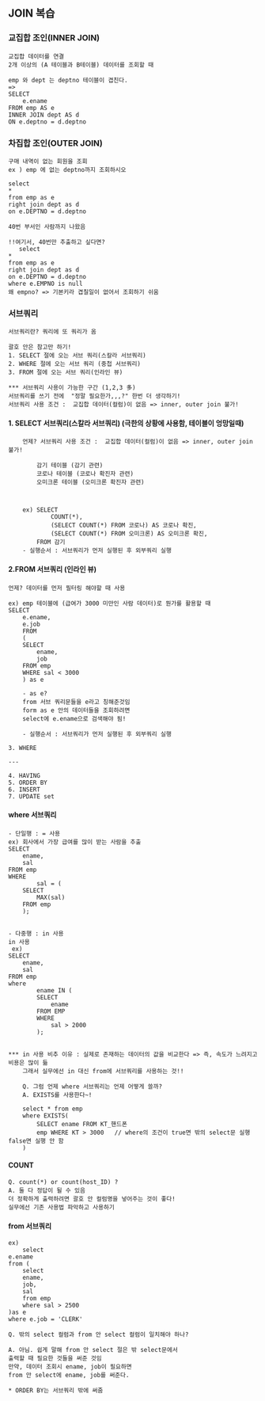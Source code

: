 ## JOIN 복습
### 교집합 조인(INNER JOIN)
    교집합 데이터를 연결
    2개 이상의 (A 테이블과 B테이블) 데이터를 조회할 때

    emp 와 dept 는 deptno 테이블이 겹친다.
    =>
    SELECT
        e.ename
    FROM emp AS e
    INNER JOIN dept AS d
    ON e.deptno = d.deptno

### 차집합 조인(OUTER JOIN)
    구매 내역이 없는 회원을 조회
    ex ) emp 에 없는 deptno까지 조회하시오

    select 
    *
    from emp as e
    right join dept as d
    on e.DEPTNO = d.deptno

    40번 부서인 사람까지 나왔음

    !!여기서, 40번만 추출하고 싶다면?  
       select 
    *
    from emp as e
    right join dept as d
    on e.DEPTNO = d.deptno
    where e.EMPNO is null
    왜 empno? => 기본키라 겹칠일이 없어서 조회하기 쉬움

### 서브쿼리 
    서브쿼리란? 쿼리에 또 쿼리가 옴
    
    괄호 안은 참고만 하기!
    1. SELECT 절에 오는 서브 쿼리(스칼라 서브쿼리)
    2. WHERE 절에 오는 서브 쿼리 (중첩 서브쿼리)
    3. FROM 절에 오는 서브 쿼리(인라인 뷰)

    *** 서브쿼리 사용이 가능한 구간 (1,2,3 多)
    서브쿼리를 쓰기 전에  "정말 필요한가,,,?" 한번 더 생각하기!
    서브쿼리 사용 조건 :  교집합 데이터(컬럼)이 없음 => inner, outer join 불가!

#### 1. SELECT 서브쿼리(스칼라 서브쿼리) (극한의 상황에 사용함, 테이블이 엉망일때)
        언제? 서브쿼리 사용 조건 :  교집합 데이터(컬럼)이 없음 => inner, outer join 불가!        
        
            감기 테이블 (감기 관련)
            코로나 테이블 (코로나 확진자 관련)
            오미크론 테이블 (오미크론 확진자 관련)

        

        ex) SELECT
                COUNT(*),
                (SELECT COUNT(*) FROM 코로나) AS 코로나 확진,
                (SELECT COUNT(*) FROM 오미크론) AS 오미크론 확진,
            FROM 감기
        - 실행순서 : 서브쿼리가 먼저 실행된 후 외부쿼리 실행



#### 2.FROM 서브쿼리 (인라인 뷰)
    언제? 데이터를 먼저 필터링 해야할 때 사용
    
    ex) emp 테이블에 (급여가 3000 미만인 사람 데이터)로 뭔가를 활용할 때
    SELECT 
        e.ename,
        e.job
        FROM 
        (
        SELECT
            ename,
            job
        FROM emp
        WHERE sal < 3000 
        ) as e
        
        - as e? 
        from 서브 쿼리문들을 e라고 칭해준것임
        form as e 안의 데이터들을 조회하려면
        select에 e.ename으로 검색해야 됨!

        - 실행순서 : 서브쿼리가 먼저 실행된 후 외부쿼리 실행

    3. WHERE

    ---

    4. HAVING
    5. ORDER BY
    6. INSERT
    7. UPDATE set


#### where 서브쿼리
    - 단일행 : = 사용
    ex) 회사에서 가장 급여를 많이 받는 사람을 추출
    SELECT
        ename,
        sal
    FROM emp
    WHERE
            sal = (
        SELECT
            MAX(sal)
        FROM emp
        );
    

    - 다중행 : in 사용
    in 사용
     ex) 
    SELECT
        ename,
        sal
    FROM emp
    where
            ename IN (
            SELECT
                ename
            FROM EMP
            WHERE
                sal > 2000
            );


    *** in 사용 비추 이유 : 실제로 존재하는 데이터의 값을 비교한다 => 즉, 속도가 느려지고 비용은 많이 듦
        그래서 실무에선 in 대신 from에 서브쿼리를 사용하는 것!!

        Q. 그럼 언제 where 서브쿼리는 언제 어떻게 쓸까?
        A. EXISTS를 사용한다~!

        select * from emp 
        where EXISTS(   
            SELECT ename FROM KT_핸드폰
            emp WHERE KT > 3000   // where의 조건이 true면 밖의 select문 실행 false면 실행 안 함
        )


#### COUNT 
    Q. count(*) or count(host_ID) ?
    A. 둘 다 정답이 될 수 있음
    더 정확하게 출력하려면 괄호 안 컬럼명을 넣어주는 것이 좋다!
    실무에선 기존 사용법 파악하고 사용하기


#### from 서브쿼리 
    ex) 
        select 
    e.ename
    from (
    	select 
    	ename,
    	job,
    	sal
    	from emp
    	where sal > 2500
    )as e 
    where e.job = 'CLERK'

    Q. 밖의 select 컬럼과 from 안 select 컬럼이 일치해야 하나?

    A. 아님. 쉽게 말해 from 안 select 절은 밖 select문에서 
    출력할 때 필요한 것들을 써준 것임
    만약, 데이터 조회시 ename, job이 필요하면
    from 안 select에 ename, job를 써준다.

    * ORDER BY는 서브쿼리 밖에 써줌
   